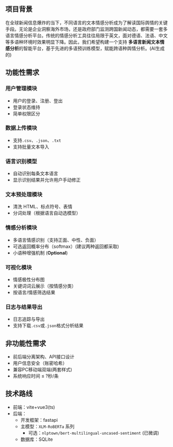 ## 项目背景

在全球新闻信息爆炸的当下，不同语言的文本情感分析成为了解读国际舆情的关键手段。无论是企业洞察海外市场，还是政府部门监测跨国新闻动态，都需要一套多语言情感分析平台。传统的情感分析工具往往局限于英文，面对德语、法语、中文等多语种环境时效果明显下降。因此，我们希望构建一个支持
**多语言新闻文本情感分析**的智能平台，基于先进的多语预训练模型，赋能跨语种舆情分析。(AI生成的)

## 功能性需求

### 用户管理模块

- 用户的登录、注册、登出
- 登录状态维持
- 简单权限区分

### 数据上传模块

- 支持`.csv`、`.json`、`.txt`
- 支持批量文本导入

### 语言识别模型

- 自动识别每条文本语言
- 显示识别结果并允许用户手动修正

### 文本预处理模块

- 清洗 HTML、标点符号、表情
- 分词处理（根据语言自动选模型）

### 情感分析模块

- 多语言情感识别（支持正面、中性、负面）
- 可选返回概率分布（softmax）(建议两种返回都采取)
- 小语种增强机制 (**Optional**)

### 可视化模块

- 情感极性分布图
- 关键词词云展示（按情感分类）
- 按语言/情感筛选结果

### 日志与结果导出

- 日志追踪与导出
- 支持下载`.csv`或`.json`格式分析结果

## 非功能性需求

- 前后端分离架构、API接口设计
- 用户信息安全（账密哈希）
- 兼容PC移动端双端(两套样式)
- 系统响应时间 $\leq$ ?秒/条

## 技术路线

- 前端：vite+vue3(ts)
- 后端：
    - 开发框架：fastapi
    - 主模型：`XLM-RoBERTa` 系列
        - 可选：`nlptown/bert-multilingual-uncased-sentiment` (已微调)
    - 数据库：SQLite
